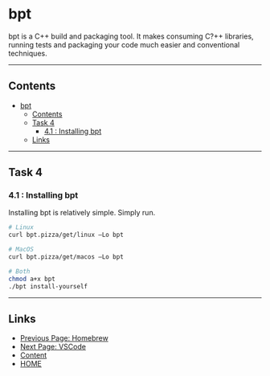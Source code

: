 # bpt

bpt is a C++ build and packaging tool. It makes consuming C?++ libraries, running tests and packaging your code much easier and conventional techniques.

---

## Contents

- [bpt](#bpt)
  - [Contents](#contents)
  - [Task 4](#task-4)
    - [4.1 : Installing bpt](#41--installing-bpt)
  - [Links](#links)

---

## Task 4

### 4.1 : Installing bpt

Installing bpt is relatively simple. Simply run.

```sh
# Linux
curl bpt.pizza/get/linux –Lo bpt

# MacOS
curl bpt.pizza/get/macos –Lo bpt

# Both
chmod a+x bpt
./bpt install-yourself
```

---

## Links

- [Previous Page: Homebrew](/content/week0/tasks/homebrew.md)
- [Next Page: VSCode](/content/week0/tasks/vscode.md)
- [Content](/content/README.md)
- [HOME](/README.md)
